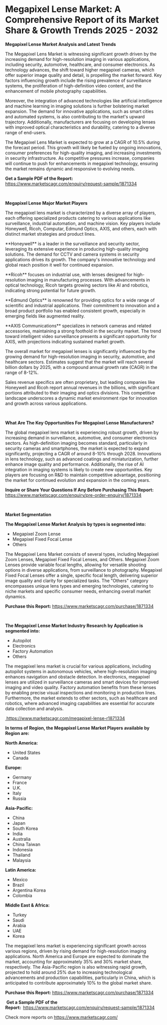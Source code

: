 <p><h1>Megapixel Lense Market: A Comprehensive Report of its Market Share & Growth Trends 2025 - 2032</h1></p><p><strong>Megapixel Lense Market Analysis and Latest Trends</strong></p>
<p><p>The Megapixel Lens Market is witnessing significant growth driven by the increasing demand for high-resolution imaging in various applications, including security, automotive, healthcare, and consumer electronics. As technology advances, the shift toward higher megapixel cameras, which offer superior image quality and detail, is propelling the market forward. Key factors influencing growth include the rising prevalence of surveillance systems, the proliferation of high-definition video content, and the enhancement of mobile photography capabilities.</p><p>Moreover, the integration of advanced technologies like artificial intelligence and machine learning in imaging solutions is further bolstering market expansion. The demand for innovative applications, such as smart cities and automated systems, is also contributing to the market's upward trajectory. Additionally, manufacturers are focusing on developing lenses with improved optical characteristics and durability, catering to a diverse range of end-users.</p><p>The Megapixel Lens Market is expected to grow at a CAGR of 10.5% during the forecast period. This growth will likely be fueled by ongoing innovations, consumer preferences for high-quality imaging, and increasing investments in security infrastructure. As competitive pressures increase, companies will continue to push for enhancements in megapixel technology, ensuring the market remains dynamic and responsive to evolving needs.</p></p>
<p><strong>Get a Sample PDF of the Report:&nbsp;</strong> <a href="https://www.marketscagr.com/enquiry/request-sample/1871334?utm_campaign=1166&utm_medium=2&utm_source=Github&utm_content=ia&utm_term=28022025&utm_id=megapixel-lense">https://www.marketscagr.com/enquiry/request-sample/1871334</a></p>
<p>&nbsp;</p>
<p><strong>Megapixel Lense Major Market Players</strong></p>
<p><p>The megapixel lens market is characterized by a diverse array of players, each offering specialized products catering to various applications like surveillance, industrial automation, and machine vision. Key players include Honeywell, Ricoh, Computar, Edmund Optics, AXIS, and others, each with distinct market strategies and product lines.</p><p>**Honeywell** is a leader in the surveillance and security sector, leveraging its extensive experience in producing high-quality imaging solutions. The demand for CCTV and camera systems in security applications drives its growth. The company's innovative technology and global reach position it well for continued expansion.</p><p>**Ricoh** focuses on industrial use, with lenses designed for high-resolution imaging in manufacturing processes. With advancements in optical technology, Ricoh targets growing sectors like AI and robotics, indicating strong potential for future growth.</p><p>**Edmund Optics** is renowned for providing optics for a wide range of scientific and industrial applications. Their commitment to innovation and a broad product portfolio has enabled consistent growth, especially in emerging fields like augmented reality.</p><p>**AXIS Communications** specializes in network cameras and related accessories, maintaining a strong foothold in the security market. The trend toward intelligent video surveillance presents a significant opportunity for AXIS, with projections indicating sustained market growth.</p><p>The overall market for megapixel lenses is significantly influenced by the growing demand for high-resolution imaging in security, automotive, and healthcare sectors. Estimates suggest that the market will reach several billion dollars by 2025, with a compound annual growth rate (CAGR) in the range of 8-12%.</p><p>Sales revenue specifics are often proprietary, but leading companies like Honeywell and Ricoh report annual revenues in the billions, with significant portions attributed to their imaging and optics divisions. This competitive landscape underscores a dynamic market environment ripe for innovation and growth across various applications.</p></p>
<p>&nbsp;</p>
<p><strong>What Are The Key Opportunities For Megapixel Lense Manufacturers?</strong></p>
<p><p>The global megapixel lens market is experiencing robust growth, driven by increasing demand in surveillance, automotive, and consumer electronics sectors. As high-definition imaging becomes standard, particularly in security cameras and smartphones, the market is expected to expand significantly, projecting a CAGR of around 8-10% through 2028. Innovations in lens technology, such as advanced coatings and miniaturization, further enhance image quality and performance. Additionally, the rise of AI integration in imaging systems is likely to create new opportunities. Key players are focusing on R&D to maintain competitive advantage, positioning the market for continued evolution and expansion in the coming years.</p></p>
<p><strong>Inquire or Share Your Questions If Any Before Purchasing This Report:</strong> <a href="https://www.marketscagr.com/enquiry/pre-order-enquiry/1871334?utm_campaign=1166&utm_medium=2&utm_source=Github&utm_content=ia&utm_term=28022025&utm_id=megapixel-lense">https://www.marketscagr.com/enquiry/pre-order-enquiry/1871334</a></p>
<p>&nbsp;</p>
<p><strong>Market Segmentation</strong></p>
<p><strong>The Megapixel Lense Market Analysis by types is segmented into:</strong></p>
<p><ul><li>Megapixel Zoom Lense</li><li>Megapixel Fixed Focal Lense</li><li>Others</li></ul></p>
<p><p>The Megapixel Lens Market consists of several types, including Megapixel Zoom Lenses, Megapixel Fixed Focal Lenses, and Others. Megapixel Zoom Lenses provide variable focal lengths, allowing for versatile shooting options in diverse applications, from surveillance to photography. Megapixel Fixed Focal Lenses offer a single, specific focal length, delivering superior image quality and clarity for specialized tasks. The "Others" category encompasses unique lens types and emerging technologies, catering to niche markets and specific consumer needs, enhancing overall market dynamics.</p></p>
<p><strong>Purchase this Report:&nbsp;</strong><a href="https://www.marketscagr.com/purchase/1871334?utm_campaign=1166&utm_medium=2&utm_source=Github&utm_content=ia&utm_term=28022025&utm_id=megapixel-lense">https://www.marketscagr.com/purchase/1871334</a></p>
<p>&nbsp;</p>
<p><strong>The Megapixel Lense Market Industry Research by Application is segmented into:</strong></p>
<p><ul><li>Autopilot</li><li>Electronics</li><li>Factory Automation</li><li>Others</li></ul></p>
<p><p>The megapixel lens market is crucial for various applications, including autopilot systems in autonomous vehicles, where high-resolution imaging enhances navigation and obstacle detection. In electronics, megapixel lenses are utilized in surveillance cameras and smart devices for improved imaging and video quality. Factory automation benefits from these lenses by enabling precise visual inspections and monitoring in production lines. Furthermore, the market extends to other sectors, such as healthcare and robotics, where advanced imaging capabilities are essential for accurate data collection and analysis.</p></p>
<p><a href="https://www.marketscagr.com/megapixel-lense-r1871334?utm_campaign=1166&utm_medium=2&utm_source=Github&utm_content=ia&utm_term=28022025&utm_id=megapixel-lense">&nbsp;https://www.marketscagr.com/megapixel-lense-r1871334</a></p>
<p><strong>In terms of Region, the Megapixel Lense Market Players available by Region are:</strong></p>
<p>
    <p> <strong> North America: </strong>
        <ul>
            <li>United States</li>
            <li>Canada</li>
        </ul>
        </p> 
    <p> <strong> Europe: </strong>
        <ul>
            <li>Germany</li>
            <li>France</li>
            <li>U.K.</li>
            <li>Italy</li>
            <li>Russia</li>
        </ul>
        </p> 
    <p> <strong> Asia-Pacific: </strong>
        <ul>
            <li>China</li>
            <li>Japan</li>
            <li>South Korea</li>
            <li>India</li>
            <li>Australia</li>
            <li>China Taiwan</li>
            <li>Indonesia</li>
            <li>Thailand</li>
            <li>Malaysia</li>
        </ul>
        </p> 
    <p> <strong> Latin America: </strong>
        <ul>
            <li>Mexico</li>
            <li>Brazil</li>
            <li>Argentina Korea</li>
            <li>Colombia</li>
        </ul>
        </p> 
    <p> <strong> Middle East & Africa: </strong>
        <ul>
            <li>Turkey</li>
            <li>Saudi</li>
            <li>Arabia</li>
            <li>UAE</li>
            <li>Korea</li>
        </ul>
    </p>
    </p>
<p><p>The megapixel lens market is experiencing significant growth across various regions, driven by rising demand for high-resolution imaging applications. North America and Europe are expected to dominate the market, accounting for approximately 35% and 30% market share, respectively. The Asia-Pacific region is also witnessing rapid growth, projected to hold around 25% due to increasing technological advancements and production capabilities, particularly in China, which is anticipated to contribute approximately 10% to the global market share.</p></p>
<p><strong>Purchase this Report: </strong><a href="https://www.marketscagr.com/purchase/1871334?utm_campaign=1166&utm_medium=2&utm_source=Github&utm_content=ia&utm_term=28022025&utm_id=megapixel-lense">https://www.marketscagr.com/purchase/1871334</a></p>
<p>&nbsp;<strong>Get a Sample PDF of the Report:&nbsp;&nbsp;</strong><a href="https://www.marketscagr.com/enquiry/request-sample/1871334?utm_campaign=1166&utm_medium=2&utm_source=Github&utm_content=ia&utm_term=28022025&utm_id=megapixel-lense">https://www.marketscagr.com/enquiry/request-sample/1871334</a></p>
<p><strong></strong></p>
<p>Check more reports on <a href="https://www.marketscagr.com/?utm_campaign=1166&utm_medium=2&utm_source=Github&utm_content=ia&utm_term=28022025&utm_id=megapixel-lense">https://www.marketscagr.com/</a></p>